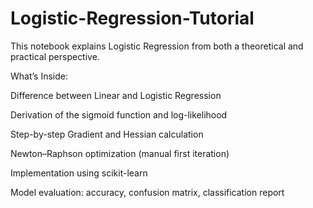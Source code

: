 # Logistic-Regression-Tutorial
This notebook explains Logistic Regression from both a theoretical and practical perspective.

What’s Inside:

Difference between Linear and Logistic Regression

Derivation of the sigmoid function and log-likelihood

Step-by-step Gradient and Hessian calculation

Newton–Raphson optimization (manual first iteration)

Implementation using scikit-learn

Model evaluation: accuracy, confusion matrix, classification report
